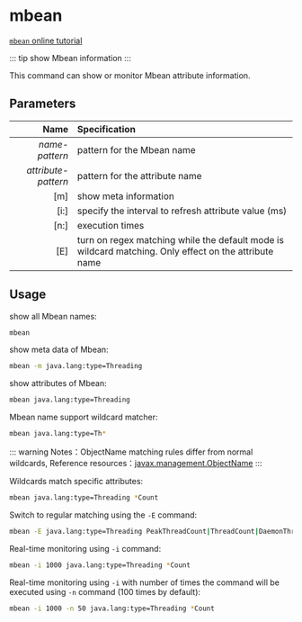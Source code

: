 # mbean

[`mbean` online tutorial](https://arthas.aliyun.com/3.x/doc/arthas-tutorials.html?language=en&id=command-mbean)

::: tip
show Mbean information
:::

This command can show or monitor Mbean attribute information.

## Parameters

|                Name | Specification                                                                                         |
| ------------------: | :---------------------------------------------------------------------------------------------------- |
|      _name-pattern_ | pattern for the Mbean name                                                                            |
| _attribute-pattern_ | pattern for the attribute name                                                                        |
|                 [m] | show meta information                                                                                 |
|                [i:] | specify the interval to refresh attribute value (ms)                                                  |
|                [n:] | execution times                                                                                       |
|                 [E] | turn on regex matching while the default mode is wildcard matching. Only effect on the attribute name |

## Usage

show all Mbean names:

```bash
mbean
```

show meta data of Mbean:

```bash
mbean -m java.lang:type=Threading
```

show attributes of Mbean:

```bash
mbean java.lang:type=Threading
```

Mbean name support wildcard matcher:

```bash
mbean java.lang:type=Th*
```

::: warning
Notes：ObjectName matching rules differ from normal wildcards, Reference resources：[javax.management.ObjectName](https://docs.oracle.com/javase/8/docs/api/javax/management/ObjectName.html?is-external=true)
:::

Wildcards match specific attributes:

```bash
mbean java.lang:type=Threading *Count
```

Switch to regular matching using the `-E` command:

```bash
mbean -E java.lang:type=Threading PeakThreadCount|ThreadCount|DaemonThreadCount
```

Real-time monitoring using `-i` command:

```bash
mbean -i 1000 java.lang:type=Threading *Count
```

Real-time monitoring using `-i` with number of times the command will be executed using `-n` command (100 times by default):

```bash
mbean -i 1000 -n 50 java.lang:type=Threading *Count
```
